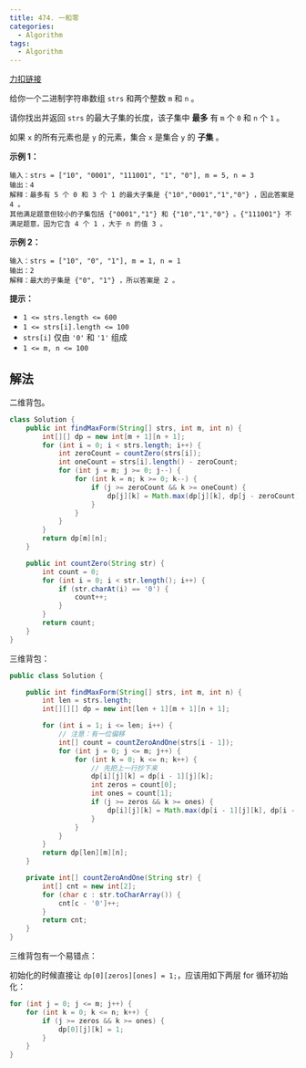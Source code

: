 ```yaml
---
title: 474. 一和零
categories:
  - Algorithm
tags:
  - Algorithm
---
```


[力扣链接](https://leetcode.cn/problems/ones-and-zeroes/)

给你一个二进制字符串数组 `strs` 和两个整数 `m` 和 `n` 。

请你找出并返回 `strs` 的最大子集的长度，该子集中 **最多** 有 `m` 个 `0` 和 `n` 个 `1` 。

如果 `x` 的所有元素也是 `y` 的元素，集合 `x` 是集合 `y` 的 **子集** 。

**示例 1：**

```
输入：strs = ["10", "0001", "111001", "1", "0"], m = 5, n = 3
输出：4
解释：最多有 5 个 0 和 3 个 1 的最大子集是 {"10","0001","1","0"} ，因此答案是 4 。
其他满足题意但较小的子集包括 {"0001","1"} 和 {"10","1","0"} 。{"111001"} 不满足题意，因为它含 4 个 1 ，大于 n 的值 3 。
```

**示例 2：**

```
输入：strs = ["10", "0", "1"], m = 1, n = 1
输出：2
解释：最大的子集是 {"0", "1"} ，所以答案是 2 。
```

**提示：**

- `1 <= strs.length <= 600`
- `1 <= strs[i].length <= 100`
- `strs[i]` 仅由 `'0'` 和 `'1'` 组成
- `1 <= m, n <= 100`

## 解法

二维背包。

```java
class Solution {
    public int findMaxForm(String[] strs, int m, int n) {
        int[][] dp = new int[m + 1][n + 1];
        for (int i = 0; i < strs.length; i++) {
            int zeroCount = countZero(strs[i]);
            int oneCount = strs[i].length() - zeroCount;
            for (int j = m; j >= 0; j--) {
                for (int k = n; k >= 0; k--) {
                    if (j >= zeroCount && k >= oneCount) {
                        dp[j][k] = Math.max(dp[j][k], dp[j - zeroCount][k - oneCount] + 1);
                    }
                }
            }
        }
        return dp[m][n];
    }

    public int countZero(String str) {
        int count = 0;
        for (int i = 0; i < str.length(); i++) {
            if (str.charAt(i) == '0') {
                count++;
            }
        }
        return count;
    }
}
```

三维背包：

```java
public class Solution {

    public int findMaxForm(String[] strs, int m, int n) {
        int len = strs.length;
        int[][][] dp = new int[len + 1][m + 1][n + 1];

        for (int i = 1; i <= len; i++) {
            // 注意：有一位偏移
            int[] count = countZeroAndOne(strs[i - 1]);
            for (int j = 0; j <= m; j++) {
                for (int k = 0; k <= n; k++) {
                    // 先把上一行抄下来
                    dp[i][j][k] = dp[i - 1][j][k];
                    int zeros = count[0];
                    int ones = count[1];
                    if (j >= zeros && k >= ones) {
                        dp[i][j][k] = Math.max(dp[i - 1][j][k], dp[i - 1][j - zeros][k - ones] + 1);
                    }
                }
            }
        }
        return dp[len][m][n];
    }

    private int[] countZeroAndOne(String str) {
        int[] cnt = new int[2];
        for (char c : str.toCharArray()) {
            cnt[c - '0']++;
        }
        return cnt;
    }
}
```

三维背包有一个易错点：

初始化的时候直接让 `dp[0][zeros][ones] = 1;`，应该用如下两层 for 循环初始化：

```java
for (int j = 0; j <= m; j++) {
    for (int k = 0; k <= n; k++) {
        if (j >= zeros && k >= ones) {
            dp[0][j][k] = 1;
        }
    }
}
```

